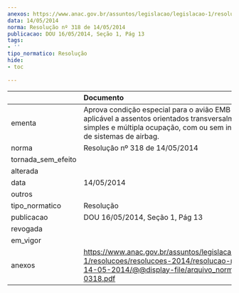 ```yaml
---
anexos: https://www.anac.gov.br/assuntos/legislacao/legislacao-1/resolucoes/resolucoes-2014/resolucao-no-318-de-14-05-2014/@@display-file/arquivo_norma/RA2014-0318.pdf
data: 14/05/2014
norma: Resolução nº 318 de 14/05/2014
publicacao: DOU 16/05/2014, Seção 1, Pág 13
tags:
- ''
tipo_normatico: Resolução
hide: 
- toc 
 
---
```


|                    | Documento                                                                                                                                                                       |
|:-------------------|:--------------------------------------------------------------------------------------------------------------------------------------------------------------------------------|
| ementa             | Aprova condição especial para o avião EMB-550, aplicável a assentos orientados transversalmente, de simples e múltipla ocupação, com ou sem incorporação de sistemas de airbag. |
| norma              | Resolução nº 318 de 14/05/2014                                                                                                                                                  |
| tornada_sem_efeito |                                                                                                                                                                                 |
| alterada           |                                                                                                                                                                                 |
| data               | 14/05/2014                                                                                                                                                                      |
| outros             |                                                                                                                                                                                 |
| tipo_normatico     | Resolução                                                                                                                                                                       |
| publicacao         | DOU 16/05/2014, Seção 1, Pág 13                                                                                                                                                 |
| revogada           |                                                                                                                                                                                 |
| em_vigor           |                                                                                                                                                                                 |
| anexos             | https://www.anac.gov.br/assuntos/legislacao/legislacao-1/resolucoes/resolucoes-2014/resolucao-no-318-de-14-05-2014/@@display-file/arquivo_norma/RA2014-0318.pdf                 |